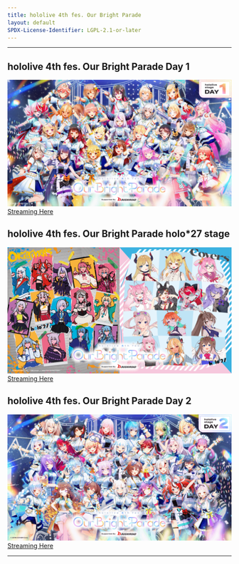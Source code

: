 ```yaml
---
title: hololive 4th fes. Our Bright Parade
layout: default
SPDX-License-Identifier: LGPL-2.1-or-later
---
```


---

## hololive 4th fes. Our Bright Parade Day 1

<div class="container">
  <img src="/assets/images//fes4th1.jpg" alt="fes4th1"/>
</div>
<a href="../fes4th1/" class="button" role="button">
  Streaming Here
</a>

## hololive 4th fes. Our Bright Parade holo*27 stage

<div class="container">
  <img src="/assets/images/fes4th27.png" alt="fes4th27"/>
</div>
<a href="../fes4th27/" class="button" role="button">
  Streaming Here
</a>

## hololive 4th fes. Our Bright Parade Day 2

<div class="container">
  <img src="/assets/images/fes4th2.png" alt="fes4th2"/>
</div>
<a href="../fes4th2/" class="button" role="button">
  Streaming Here
</a>

---